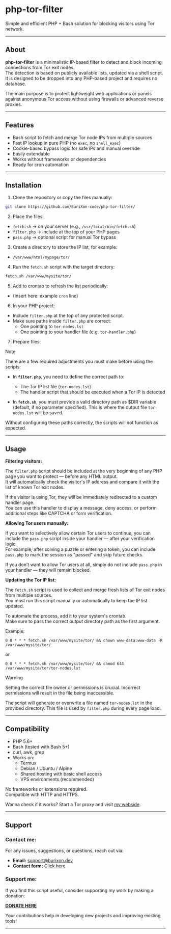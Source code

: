 # php-tor-filter

Simple and efficient PHP + Bash solution for blocking visitors using Tor network.  

---

## About

**php-tor-filter** is a minimalistic IP-based filter to detect and block incoming connections from Tor exit nodes.  
The detection is based on publicly available lists, updated via a shell script.  
It is designed to be dropped into any PHP-based project and requires no database.

The main purpose is to protect lightweight web applications or panels against anonymous Tor access without using firewalls or advanced reverse proxies.

---

## Features

- Bash script to fetch and merge Tor node IPs from multiple sources
- Fast IP lookup in pure PHP (no `exec`, no `shell_exec`)
- Cookie-based bypass logic for safe IPs and manual override
- Easily extendable
- Works without frameworks or dependencies
- Ready for cron automation

---

## Installation

1. Clone the repository or copy the files manually:

```bash
git clone https://github.com/BuriXon-code/php-tor-filter/
```

2. Place the files:
- `fetch.sh` → on your server (e.g., `/usr/local/bin/fetch.sh`)
- `filter.php` → include at the top of your PHP pages
- `pass.php` → optional script for manual Tor bypass

3. Create a directory to store the IP list, for example:
- `/var/www/html/mypage/tor/`

4. Run the `fetch.sh` script with the target directory:

```bash
fetch.sh /var/www/mysite/tor/
```

5. Add to crontab to refresh the list periodically:
- (Insert here: example `cron` line)

6. In your PHP project:
- Include `filter.php` at the top of any protected script.
- Make sure paths inside `filter.php` are correct:
  - One pointing to `tor-nodes.lst`
  - One pointing to your handler file (e.g. `tor-handler.php`)

7. Prepare files:

>[!NOTE]
> There are a few required adjustments you must make before using the scripts:
>
> - In **`filter.php`**, you need to define the correct path to:
>   - The Tor IP list file (`tor-nodes.lst`)
>   - The handler script that should be executed when a Tor IP is detected
>
> - In **`fetch.sh`**, you must provide a valid directory path as $DIR variable (default, if no parameter specified).
>  This is where the output file `tor-nodes.lst` will be saved.

Without configuring these paths correctly, the scripts will not function as expected.

---

## Usage

**Filtering visitors:**

The `filter.php` script should be included at the very beginning of any PHP page you want to protect — before any HTML output.  
It will automatically check the visitor's IP address and compare it with the list of known Tor exit nodes.

If the visitor is using Tor, they will be immediately redirected to a custom handler page.  
You can use this handler to display a message, deny access, or perform additional steps like CAPTCHA or form verification.

**Allowing Tor users manually:**

If you want to selectively allow certain Tor users to continue, you can include the `pass.php` script inside your handler — after your verification logic.  
For example, after solving a puzzle or entering a token, you can include `pass.php` to mark the session as "passed" and skip future checks.

If you don’t want to allow Tor users at all, simply do not include `pass.php` in your handler — they will remain blocked.

**Updating the Tor IP list:**

The `fetch.sh` script is used to collect and merge fresh lists of Tor exit nodes from multiple sources.  
You must run this script manually or automatically to keep the IP list updated.

To automate the process, add it to your system's crontab.  
Make sure to pass the correct output directory path as the first argument.

Example:
```cron
0 0 * * * fetch.sh /var/www/mysite/tor/ && chown www-data:www-data -R /var/www/mysite/tor/
```
or
```cron
0 0 * * * fetch.sh /var/www/mysite/tor/ && chmod 644 /var/www/mysite/tor/tor-nodes.lst
```

>[!WARNING]
> Setting the correct file owner or permissions is crucial. Incorrect permissions will result in the file being inaccessible.

The script will generate or overwrite a file named `tor-nodes.lst` in the provided directory.
This file is used by `filter.php` during every page load.

---

## Compatibility

- PHP 5.6+
- Bash (tested with Bash 5+)
- curl, awk, grep
- Works on:
  - Termux
  - Debian / Ubuntu / Alpine
  - Shared hosting with basic shell access
  - VPS environments (recommended)

No frameworks or extensions required.  
Compatible with HTTP and HTTPS.

Wanna check if it works? Start a Tor proxy and visit [my webside](https://burixon.dev/).

---

## Support
### Contact me:
For any issues, suggestions, or questions, reach out via:

- **Email:** support@burixon.dev  
- **Contact form:** [Click here](https://burixon.dev/contact/)

### Support me:
If you find this script useful, consider supporting my work by making a donation:

[**DONATE HERE**](https://burixon.dev/donate/)

Your contributions help in developing new projects and improving existing tools!

---
